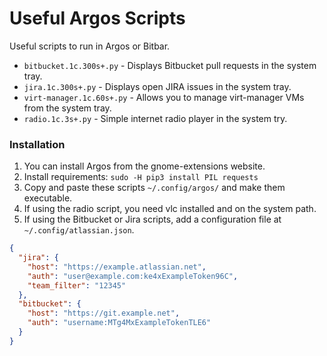 # Useful Argos Scripts
Useful scripts to run in Argos or Bitbar.

* `bitbucket.1c.300s+.py` - Displays Bitbucket pull requests in the system tray.
* `jira.1c.300s+.py` - Displays open JIRA issues in the system tray.
* `virt-manager.1c.60s+.py` - Allows you to manage virt-manager VMs from the system tray.
* `radio.1c.3s+.py` - Simple internet radio player in the system try.

### Installation

1. You can install Argos from the gnome-extensions website.
2. Install requirements: `sudo -H pip3 install PIL requests`
3. Copy and paste these scripts `~/.config/argos/` and make them executable.
4. If using the radio script, you need vlc installed and on the system path.
5. If using the Bitbucket or Jira scripts, add a configuration file at `~/.config/atlassian.json`.

```json
{
  "jira": {
    "host": "https://example.atlassian.net",
    "auth": "user@example.com:ke4xExampleToken96C",
    "team_filter": "12345"
  },
  "bitbucket": {
    "host": "https://git.example.net",
    "auth": "username:MTg4MxExampleTokenTLE6"
  }  
}
```
